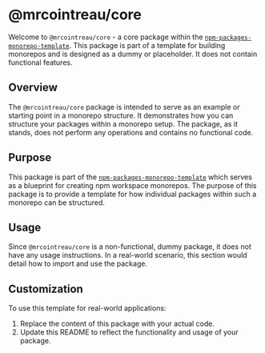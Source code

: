 # @mrcointreau/core

Welcome to `@mrcointreau/core` - a core package within the [`npm-packages-monorepo-template`](https://github.com/mrcointreau/npm-packages-monorepo-template). This package is part of a template for building monorepos and is designed as a dummy or placeholder. It does not contain functional features.

## Overview

The `@mrcointreau/core` package is intended to serve as an example or starting point in a monorepo structure. It demonstrates how you can structure your packages within a monorepo setup. The package, as it stands, does not perform any operations and contains no functional code.

## Purpose

This package is part of the [`npm-packages-monorepo-template`](https://github.com/mrcointreau/npm-packages-monorepo-template) which serves as a blueprint for creating npm workspace monorepos. The purpose of this package is to provide a template for how individual packages within such a monorepo can be structured.

## Usage

Since `@mrcointreau/core` is a non-functional, dummy package, it does not have any usage instructions. In a real-world scenario, this section would detail how to import and use the package.

## Customization

To use this template for real-world applications:

1. Replace the content of this package with your actual code.
2. Update this README to reflect the functionality and usage of your package.
